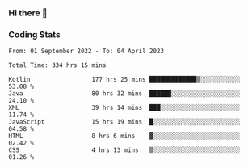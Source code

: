 ### Hi there 👋

<!--
**Girrafeec/girrafeec** is a ✨ _special_ ✨ repository because its `README.md` (this file) appears on your GitHub profile.

Here are some ideas to get you started:

- 🔭 I’m currently working on ...
- 🌱 I’m currently learning ...
- 👯 I’m looking to collaborate on ...
- 🤔 I’m looking for help with ...
- 💬 Ask me about ...
- 📫 How to reach me: ...
- 😄 Pronouns: ...
- ⚡ Fun fact: ...
-->

### Coding Stats
<!--START_SECTION:waka-->

```text
From: 01 September 2022 - To: 04 April 2023

Total Time: 334 hrs 15 mins

Kotlin                 177 hrs 25 mins █████████████▒░░░░░░░░░░░   53.08 %
Java                   80 hrs 32 mins  ██████░░░░░░░░░░░░░░░░░░░   24.10 %
XML                    39 hrs 14 mins  ███░░░░░░░░░░░░░░░░░░░░░░   11.74 %
JavaScript             15 hrs 19 mins  █░░░░░░░░░░░░░░░░░░░░░░░░   04.58 %
HTML                   8 hrs 6 mins    ▓░░░░░░░░░░░░░░░░░░░░░░░░   02.42 %
CSS                    4 hrs 13 mins   ▒░░░░░░░░░░░░░░░░░░░░░░░░   01.26 %
```

<!--END_SECTION:waka-->
